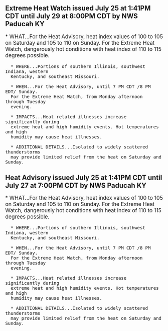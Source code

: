 <p>
   <h2>Extreme Heat Watch issued July 25 at 1:41PM CDT until July 29 at 8:00PM CDT by NWS Paducah KY</h2>
   <div style="font-size:120%">* WHAT...For the Heat Advisory, heat index values of 100 to 105 on
      Saturday and 105 to 110 on Sunday. For the Extreme Heat Watch,
      dangerously hot conditions with heat index of 110 to 115 degrees
      possible.
      
      * WHERE...Portions of southern Illinois, southwest Indiana, western
      Kentucky, and southeast Missouri.
      
      * WHEN...For the Heat Advisory, until 7 PM CDT /8 PM EDT/ Sunday.
      For the Extreme Heat Watch, from Monday afternoon through Tuesday
      evening.
      
      * IMPACTS...Heat related illnesses increase significantly during
      extreme heat and high humidity events. Hot temperatures and high
      humidity may cause heat illnesses.
      
      * ADDITIONAL DETAILS...Isolated to widely scattered thunderstorms
      may provide limited relief from the heat on Saturday and Sunday.
   </div>
</p>
<p>
   <h2>Heat Advisory issued July 25 at 1:41PM CDT until July 27 at 7:00PM CDT by NWS Paducah KY</h2>
   <div style="font-size:120%">* WHAT...For the Heat Advisory, heat index values of 100 to 105 on
      Saturday and 105 to 110 on Sunday. For the Extreme Heat Watch,
      dangerously hot conditions with heat index of 110 to 115 degrees
      possible.
      
      * WHERE...Portions of southern Illinois, southwest Indiana, western
      Kentucky, and southeast Missouri.
      
      * WHEN...For the Heat Advisory, until 7 PM CDT /8 PM EDT/ Sunday.
      For the Extreme Heat Watch, from Monday afternoon through Tuesday
      evening.
      
      * IMPACTS...Heat related illnesses increase significantly during
      extreme heat and high humidity events. Hot temperatures and high
      humidity may cause heat illnesses.
      
      * ADDITIONAL DETAILS...Isolated to widely scattered thunderstorms
      may provide limited relief from the heat on Saturday and Sunday.
   </div>
</p>